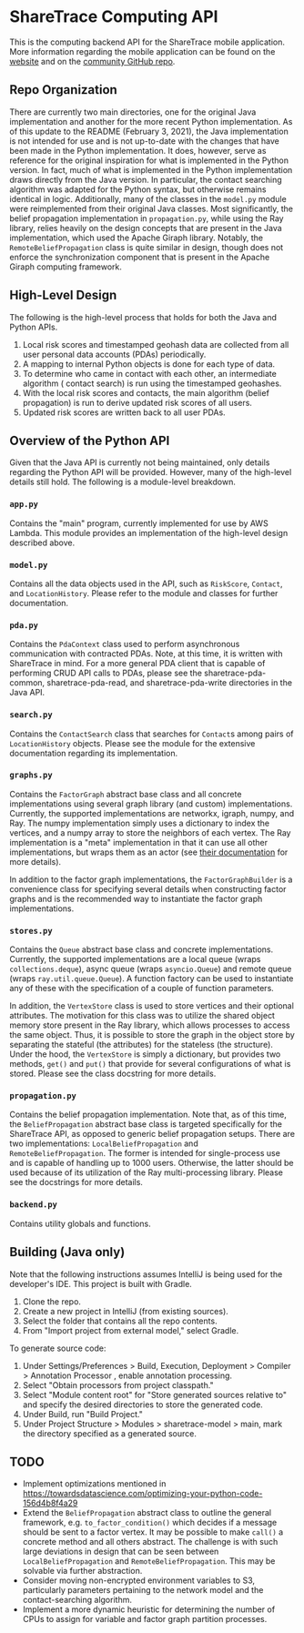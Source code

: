 # ShareTrace Computing API

This is the computing backend API for the ShareTrace mobile application. More
information regarding the mobile application can be found on the
[website](https://www.sharetrace.org/) and on the
[community GitHub repo](https://github.com/SafeTrace-community).

## Repo Organization

There are currently two main directories, one for the original Java
implementation and another for the more recent Python implementation. As of this
update to the README (February 3, 2021), the Java implementation is not intended
for use and is not up-to-date with the changes that have been made in the Python
implementation. It does, however, serve as reference for the original
inspiration for what is implemented in the Python version. In fact, much of what
is implemented in the Python implementation draws directly from the Java
version. In particular, the contact searching algorithm was adapted for the
Python syntax, but otherwise remains identical in logic. Additionally, many of
the classes in the `model.py` module were reimplemented from their original Java
classes. Most significantly, the belief propagation implementation in
`propagation.py`, while using the Ray library, relies heavily on the design
concepts that are present in the Java implementation, which used the Apache
Giraph library. Notably, the `RemoteBeliefPropagation` class is quite similar in
design, though does not enforce the synchronization component that is present in
the Apache Giraph computing framework.

## High-Level Design

The following is the high-level process that holds for both the Java and Python
APIs.

1. Local risk scores and timestamped geohash data are collected from all user
   personal data accounts (PDAs) periodically.
2. A mapping to internal Python objects is done for each type of data.
3. To determine who came in contact with each other, an intermediate algorithm (
   contact search) is run using the timestamped geohashes.
4. With the local risk scores and contacts, the main algorithm (belief
   propagation) is run to derive updated risk scores of all users.
5. Updated risk scores are written back to all user PDAs.

## Overview of the Python API

Given that the Java API is currently not being maintained, only details
regarding the Python API will be provided. However, many of the high-level
details still hold. The following is a module-level breakdown.

### `app.py`

Contains the "main" program, currently implemented for use by AWS Lambda. This
module provides an implementation of the high-level design described above.

### `model.py`

Contains all the data objects used in the API, such as `RiskScore`,
`Contact`, and `LocationHistory`. Please refer to the module and classes for
further documentation.

### `pda.py`

Contains the `PdaContext` class used to perform asynchronous communication with
contracted PDAs. Note, at this time, it is written with ShareTrace in mind. For
a more general PDA client that is capable of performing CRUD API calls to PDAs,
please see the sharetrace-pda-common, sharetrace-pda-read, and
sharetrace-pda-write directories in the Java API.

### `search.py`

Contains the `ContactSearch` class that searches for `Contact`s among pairs
of `LocationHistory` objects. Please see the module for the extensive
documentation regarding its implementation.

### `graphs.py`

Contains the `FactorGraph` abstract base class and all concrete implementations
using several graph library (and custom) implementations. Currently, the
supported implementations are networkx, igraph, numpy, and Ray. The numpy
implementation simply uses a dictionary to index the vertices, and a numpy array
to store the neighbors of each vertex. The Ray implementation is a "meta"
implementation in that it can use all other implementations, but wraps them as
an actor (see [their documentation](https://ray.io/) for more details).

In addition to the factor graph implementations, the `FactorGraphBuilder` is a
convenience class for specifying several details when constructing factor graphs
and is the recommended way to instantiate the factor graph implementations.

### `stores.py`

Contains the `Queue` abstract base class and concrete implementations.
Currently, the supported implementations are a local queue (wraps
`collections.deque`), async queue (wraps `asyncio.Queue`) and remote queue
(wraps `ray.util.queue.Queue`). A function factory can be used to instantiate
any of these with the specification of a couple of function parameters.

In addition, the `VertexStore` class is used to store vertices and their
optional attributes. The motivation for this class was to utilize the shared
object memory store present in the Ray library, which allows processes to access
the same object. Thus, it is possible to store the graph in the object store by
separating the stateful (the attributes) for the stateless (the structure).
Under the hood, the `VertexStore` is simply a dictionary, but provides two
methods, `get()` and `put()` that provide for several configurations of what is
stored. Please see the class docstring for more details.

### `propagation.py`

Contains the belief propagation implementation. Note that, as of this time,
the `BeliefPropagation` abstract base class is targeted specifically for the
ShareTrace API, as opposed to generic belief propagation setups. There are two
implementations: `LocalBeliefPropagation` and `RemoteBeliefPropagation`. The
former is intended for single-process use and is capable of handling up to 1000
users. Otherwise, the latter should be used because of its utilization of the
Ray multi-processing library. Please see the docstrings for more details.

### `backend.py`

Contains utility globals and functions.

## Building (Java only)

Note that the following instructions assumes IntelliJ is being used for the
developer's IDE. This project is built with Gradle.

1. Clone the repo.
2. Create a new project in IntelliJ (from existing sources).
3. Select the folder that contains all the repo contents.
4. From "Import project from external model," select Gradle.

To generate source code:

1. Under Settings/Preferences > Build, Execution, Deployment > Compiler >
   Annotation Processor , enable annotation processing.
2. Select "Obtain processors from project classpath."
3. Select "Module content root" for "Store generated sources relative to" and
   specify the desired directories to store the generated code.
4. Under Build, run "Build Project."
4. Under Project Structure > Modules > sharetrace-model > main, mark the
   directory specified as a generated source.

## TODO
- Implement optimizations mentioned in https://towardsdatascience.com/optimizing-your-python-code-156d4b8f4a29
- Extend the `BeliefPropagation` abstract class to outline the general
  framework, e.g. `to_factor_condition()` which decides if a message should be
  sent to a factor vertex. It may be possible to make `call()` a concrete method
  and all others abstract. The challenge is with such large deviations in design
  that can be seen between `LocalBeliefPropagation` and
  `RemoteBeliefPropagation`. This may be solvable via further abstraction.
- Consider moving non-encrypted environment variables to S3, particularly
  parameters pertaining to the network model and the contact-searching
  algorithm.
- Implement a more dynamic heuristic for determining the number of CPUs to
  assign for variable and factor graph partition processes.
